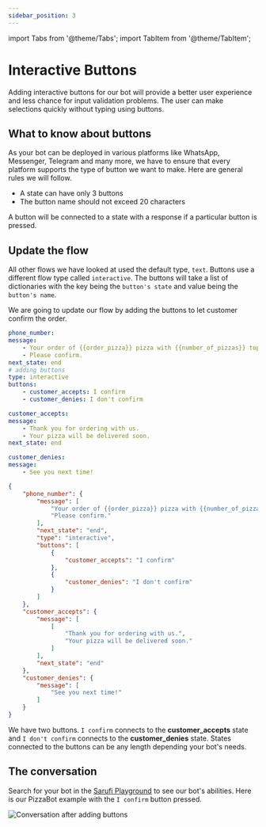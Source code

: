 ```yaml
---
sidebar_position: 3
---
```


import Tabs from '@theme/Tabs';
import TabItem from '@theme/TabItem';

# Interactive Buttons

Adding interactive buttons for our bot will provide a better user experience and less chance for input validation problems. The user can make selections quickly without typing using buttons.

## What to know about buttons

As your bot can be deployed in various platforms like WhatsApp, Messenger, Telegram and many more, we have to ensure that every platform supports the type of button we want to make.
Here are general rules we will follow.

- A state can have only 3 buttons
- The button name should not exceed 20 characters

A button will be connected to a state with a response if a particular button is pressed.

## Update the flow

All other flows we have looked at used the default type, `text`.  Buttons use a different flow type called `interactive`.
The buttons will take a list of dictionaries with the key being the `button's state` and value being the `button's name`.

We are going to update our flow by adding the buttons to let customer confirm the order.

<Tabs>
<TabItems value="yaml" label="YAML">

```yaml
phone_number:
message:
    - Your order of {{order_pizza}} pizza with {{number_of_pizzas}} toppings has been placed.
    - Please confirm.
next_state: end
# adding buttons
type: interactive
buttons:
    - customer_accepts: I confirm
    - customer_denies: I don't confirm

customer_accepts:
message:
    - Thank you for ordering with us.
    - Your pizza will be delivered soon.
next_state: end

customer_denies:
message:
    - See you next time!
```

</TabItems>

<TabItems value="json" label="JSON">

```json
{
    "phone_number": {
        "message": [
            "Your order of {{order_pizza}} pizza with {{number_of_pizzas}} toppings has been placed.",
            "Please confirm."
        ],
        "next_state": "end",
        "type": "interactive",
        "buttons": [
            {
                "customer_accepts": "I confirm"
            },
            {
                "customer_denies": "I don't confirm"
            }
        ]
    },
    "customer_accepts": {
        "message": [
            [
                "Thank you for ordering with us.",
                "Your pizza will be delivered soon."
            ]
        ],
        "next_state": "end"
    },
    "customer_denies": {
        "message": [
            "See you next time!"
        ]
    }
}
```

</TabItems>
</Tabs>

We have two buttons. `I confirm` connects to the **customer_accepts** state and `I don't confirm` connects to the **customer_denies** state. States connected to the buttons can be any length
depending your bot's needs.

## The conversation

Search for your bot in the [Sarufi Playground](https://playground.sarufi.io/community) to see our bot's abilities.
Here is our PizzaBot example with the `I confirm` button pressed.

![Conversation after adding buttons](/img/playground-buttons.png)
